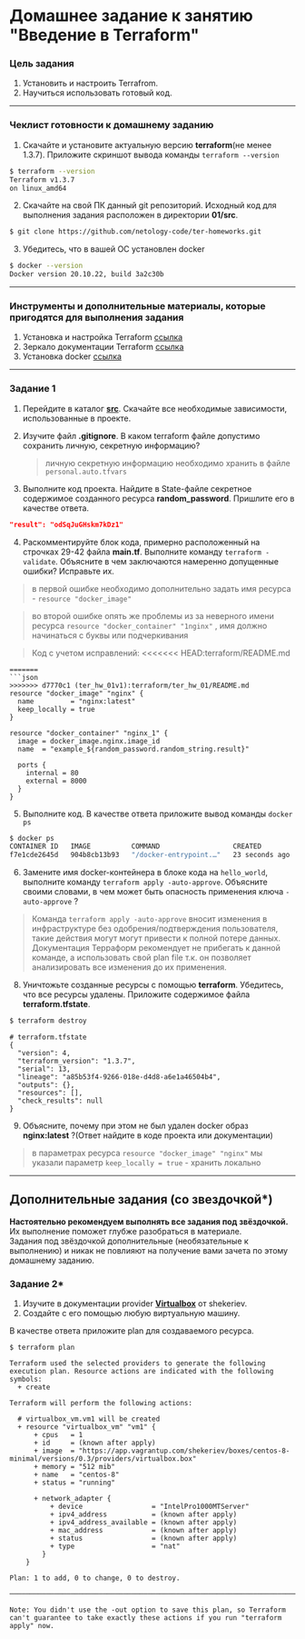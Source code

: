 # Домашнее задание к занятию "Введение в Terraform"

### Цель задания

1. Установить и настроить Terrafrom.
2. Научиться использовать готовый код.

------

### Чеклист готовности к домашнему заданию

1. Скачайте и установите актуальную версию **terraform**(не менее 1.3.7). Приложите скриншот вывода команды ```terraform --version```
```bash
$ terraform --version
Terraform v1.3.7
on linux_amd64
```

2. Скачайте на свой ПК данный git репозиторий. Исходный код для выполнения задания расположен в директории **01/src**.
```bash
$ git clone https://github.com/netology-code/ter-homeworks.git
```

3. Убедитесь, что в вашей ОС установлен docker
```bash
$ docker --version
Docker version 20.10.22, build 3a2c30b
```

------

### Инструменты и дополнительные материалы, которые пригодятся для выполнения задания

1. Установка и настройка Terraform  [ссылка](https://cloud.yandex.ru/docs/tutorials/infrastructure-management/terraform-quickstart#from-yc-mirror)
2. Зеркало документации Terraform  [ссылка](https://registry.tfpla.net/browse/providers) 
3. Установка docker [ссылка](https://docs.docker.com/engine/install/ubuntu/) 
------

### Задание 1

1. Перейдите в каталог [**src**](https://github.com/netology-code/ter-homeworks/tree/main/01/src). Скачайте все необходимые зависимости, использованные в проекте. 
2. Изучите файл **.gitignore**. В каком terraform файле допустимо сохранить личную, секретную информацию?
   > личную секретную информацию необходимо хранить в файле ```personal.auto.tfvars```

3. Выполните код проекта. Найдите  в State-файле секретное содержимое созданного ресурса **random_password**. Пришлите его в качестве ответа.
```json
"result": "odSqJuGHskm7kDz1"
```

4. Раскомментируйте блок кода, примерно расположенный на строчках 29-42 файла **main.tf**.
Выполните команду ```terraform -validate```. Объясните в чем заключаются намеренно допущенные ошибки? Исправьте их.
> в первой ошибке необходимо дополнительно задать имя ресурса - ```resource "docker_image"```

> во второй ошибке опять же проблемы из за неверного имени ресурса ```resource "docker_container" "1nginx"``` , имя должно начинаться с буквы или подчеркивания
   
>Код с учетом исправлений:
<<<<<<< HEAD:terraform/README.md
```
=======
```json
>>>>>>> d7770c1 (ter_hw_01v1):terraform/ter_hw_01/README.md
resource "docker_image" "nginx" {
  name         = "nginx:latest"
  keep_locally = true
}

resource "docker_container" "nginx_1" {
  image = docker_image.nginx.image_id
  name  = "example_${random_password.random_string.result}"

  ports {
    internal = 80
    external = 8000
  }
}
```

5. Выполните код. В качестве ответа приложите вывод команды ```docker ps```
```bash
$ docker ps
CONTAINER ID   IMAGE          COMMAND                  CREATED          STATUS          PORTS                  NAMES
f7e1cde2645d   904b8cb13b93   "/docker-entrypoint.…"   23 seconds ago   Up 16 seconds   0.0.0.0:8000->80/tcp   example_odSqJuGHskm7kDz1
```

6. Замените имя docker-контейнера в блоке кода на ```hello_world```, выполните команду ```terraform apply -auto-approve```.
Объясните своими словами, в чем может быть опасность применения ключа  ```-auto-approve``` ? 
>Команда ```terraform apply -auto-approve``` вносит изменения в инфраструктуре без одобрения/подтверждения пользователя, такие действия могут могут привести к полной потере данных. Документация Терраформ рекомендует не прибегать к данной команде, а использовать свой plan file т.к. он позволяет анализировать все изменения до их применения.

8. Уничтожьте созданные ресурсы с помощью **terraform**. Убедитесь, что все ресурсы удалены. Приложите содержимое файла **terraform.tfstate**. 
```bash
$ terraform destroy
```
```
# terraform.tfstate
{
  "version": 4,
  "terraform_version": "1.3.7",
  "serial": 13,
  "lineage": "a85b53f4-9266-018e-d4d8-a6e1a46504b4",
  "outputs": {},
  "resources": [],
  "check_results": null
}
```

9. Объясните, почему при этом не был удален docker образ **nginx:latest** ?(Ответ найдите в коде проекта или документации)
>в параметрах ресурса ```resource "docker_image" "nginx"``` мы указали параметр   ```keep_locally = true``` - хранить локально

------

## Дополнительные задания (со звездочкой*)

**Настоятельно рекомендуем выполнять все задания под звёздочкой.**   Их выполнение поможет глубже разобраться в материале.   
Задания под звёздочкой дополнительные (необязательные к выполнению) и никак не повлияют на получение вами зачета по этому домашнему заданию. 

### Задание 2*

1. Изучите в документации provider [**Virtualbox**](https://registry.tfpla.net/providers/shekeriev/virtualbox/latest/docs/overview/index) от 
shekeriev.
2. Создайте с его помощью любую виртуальную машину.

В качестве ответа приложите plan для создаваемого ресурса.
```
$ terraform plan

Terraform used the selected providers to generate the following execution plan. Resource actions are indicated with the following symbols:
  + create

Terraform will perform the following actions:

  # virtualbox_vm.vm1 will be created
  + resource "virtualbox_vm" "vm1" {
      + cpus   = 1
      + id     = (known after apply)
      + image  = "https://app.vagrantup.com/shekeriev/boxes/centos-8-minimal/versions/0.3/providers/virtualbox.box"
      + memory = "512 mib"
      + name   = "centos-8"
      + status = "running"

      + network_adapter {
          + device                 = "IntelPro1000MTServer"
          + ipv4_address           = (known after apply)
          + ipv4_address_available = (known after apply)
          + mac_address            = (known after apply)
          + status                 = (known after apply)
          + type                   = "nat"
        }
    }

Plan: 1 to add, 0 to change, 0 to destroy.

──────────────────────────────────────────────────────────────────────────────────────────────────────────────────────────────────────────────────────

Note: You didn't use the -out option to save this plan, so Terraform can't guarantee to take exactly these actions if you run "terraform apply" now.
```
